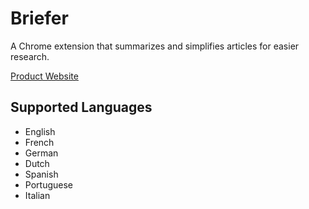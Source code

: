 # Briefer
A Chrome extension that summarizes and simplifies articles for easier research.

[Product Website](https://briefer.netlify.app/)

## Supported Languages
- English
- French
- German
- Dutch
- Spanish
- Portuguese
- Italian